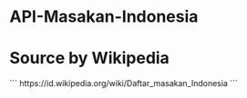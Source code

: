# API-Masakan-Indonesia
<h1>Source by Wikipedia</h1>
```
https://id.wikipedia.org/wiki/Daftar_masakan_Indonesia
```
